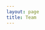 ```yaml
---
layout: page
title: Team
---
```


<script setup>
import {
  VPTeamPage,
  VPTeamPageTitle,
  VPTeamMembers,
  VPTeamPageSection
} from 'vitepress/theme'

const developers = [
    {
        // avatar: 'https://avatars.githubusercontent.com/u/47730893?v=4',
        avatar: './df_avatar.png',
        name: 'Davidalen Fountain',
        title: 'Founder / Lead Developer',
        desc: "Davidalen has spent his entire career in the IT Field working in the healthcare industury. In 2022 he started leading a small group for middle school students. This project started as a way to provide the younger generation a positive way to use their computers and phones.",
        links: [
            { icon: 'github', link: 'https://github.com/Faith-Forged-Studios' },
            { icon: 'linkedin', link: 'https://www.linkedin.com/in/davfount/'}
        ]
    }
]
</script>

<VPTeamPage>
  <VPTeamPageTitle>
    <template #title>Our Team</template>
    <template #lead></template>
  </VPTeamPageTitle>
  <!-- <VPTeamPageSection>
    <template #title>Developers</template>
    <template #lead></template>
    <template #members> -->
     <VPTeamMembers size="medium" :members="developers" />
    <!-- </template>
  </VPTeamPageSection> -->
</VPTeamPage>